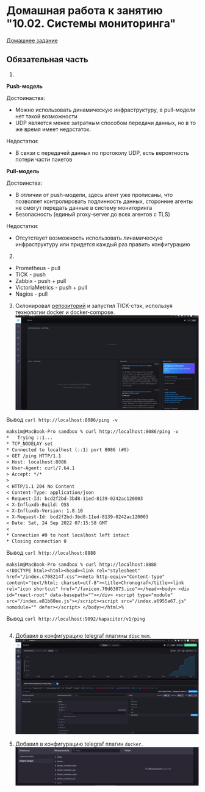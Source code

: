 # Домашная работа к занятию "10.02. Системы мониторинга"

[Домашнее задание](https://github.com/netology-code/mnt-homeworks/tree/MNT-13/10-monitoring-02-systems)

## Обязательная часть
1.
**Push-модель**

Достоинаства:
* Можно использовать динамическую инфраструктуру, в pull-модели нет такой возможности
* UDP является менее затратным способом передачи данных, но в то же время имеет недостаток.

Недостатки:
* В связи с передачей данных по протоколу UDP, есть вероятность потери части пакетов

**Pull-модель**

Достоинства:
* В отличии от push-модели, здесь агент уже прописаны, что позволяет контролировать подлинность данных, сторонние агенты не смогут передать данные в систему мониторинга
* Безопасность (единый proxy-server до всех агентов с TLS)

Недостатки:
* Отсутствует возможность использовать линамическую инфраструктуру или придется каждый раз править конфигурацию

2.
- Prometheus - pull
- TICK - push
- Zabbix - push + pull
- VictoriaMetrics - push + pull
- Nagios - pull

3. Склонировал [репозиторий](https://github.com/influxdata/sandbox/tree/master) и запустил TICK-стэк, используя технологии docker и docker-compose.
![1](HW_monitoring_02_systems/Screenshot_1.png)

Вывод `curl http://localhost:8086/ping -v`
 ```
maksim@MacBook-Pro sandbox % curl http://localhost:8086/ping -v
*   Trying ::1...
* TCP_NODELAY set
* Connected to localhost (::1) port 8086 (#0)
> GET /ping HTTP/1.1
> Host: localhost:8086
> User-Agent: curl/7.64.1
> Accept: */*
>
< HTTP/1.1 204 No Content
< Content-Type: application/json
< Request-Id: bcd2f2bd-3bd8-11ed-8139-0242ac120003
< X-Influxdb-Build: OSS
< X-Influxdb-Version: 1.8.10
< X-Request-Id: bcd2f2bd-3bd8-11ed-8139-0242ac120003
< Date: Sat, 24 Sep 2022 07:15:58 GMT
<
* Connection #0 to host localhost left intact
* Closing connection 0
```

Вывод `curl http://localhost:8888`
```
maksim@MacBook-Pro sandbox % curl http://localhost:8888
<!DOCTYPE html><html><head><link rel="stylesheet" href="/index.c708214f.css"><meta http-equiv="Content-type" content="text/html; charset=utf-8"><title>Chronograf</title><link rel="icon shortcut" href="/favicon.70d63073.ico"></head><body> <div id="react-root" data-basepath=""></div> <script type="module" src="/index.e81b88ee.js"></script><script src="/index.a6955a67.js" nomodule="" defer></script> </body></html>%
```

Вывод `curl http://localhost:9092/kapacitor/v1/ping`
```

```

4. Добавил в конфигурацию telegraf плагины `disc` `mem`.
![2](HW_monitoring_02_systems/Screenshot_2.png)

5. Добавил в конфигурацию telegraf плагин `docker`.
![3](HW_monitoring_02_systems/Screenshot_3.png)
